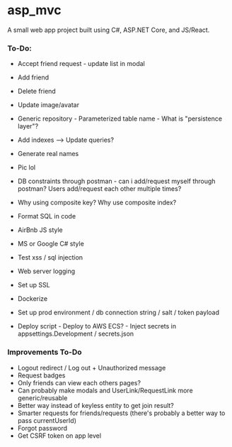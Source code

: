 # asp_mvc

A small web app project built using C#, ASP.NET Core, and JS/React.

### **To-Do**:
* Accept friend request - update list in modal 

* Add friend
* Delete friend 

* Update image/avatar
* Generic repository - Parameterized table name - What is "persistence layer"?
* Add indexes --> Update queries?
* Generate real names
* Pic lol

* DB constraints through postman - can i add/request myself through postman? Users add/request each other multiple times?
* Why using composite key? Why use composite index?
* Format SQL in code
* AirBnb JS style
* MS or Google C# style

* Test xss / sql injection
* Web server logging

* Set up SSL
* Dockerize
* Set up prod environment / db connection string / salt / token payload
* Deploy script - Deploy to AWS ECS? - Inject secrets in appsettings.Development / secrets.json

### **Improvements To-Do**
* Logout redirect / Log out + Unauthorized message
* Request badges
* Only friends can view each others pages?
* Can probably make modals and UserLink/RequestLink more generic/reusable
* Better way instead of keyless entity to get join result?
* Smarter requests for friends/requests (there's probably a better way to pass currentUserId)
* Forgot password
* Get CSRF token on app level